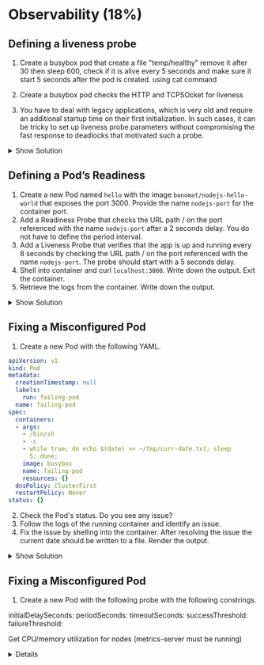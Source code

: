 # Observability (18%)

## Defining a liveness probe
1. Create a busybox pod that create a file "temp/healthy" remove it after 30 then sleep 600, check if it is alive every 5 seconds and make sure it start 5 seconds after the pod is created. using cat command
2. Create a busybox pod checks the HTTP and TCPSOcket for liveness


3. You have to deal with legacy applications, which is very old and  require an additional startup time on their first initialization. In such cases, it can be tricky to set up liveness probe parameters without compromising the fast response to deadlocks that motivated such a probe.  

<details><Summary>Show Solution</Summary>
<p>

```
apiVersion: v1
kind: Pod
metadata:
  labels:
    test: liveness
  name: liveness-exec
spec:
  containers:
  - name: liveness
    image: k8s.gcr.io/busybox
    args:
    - /bin/sh
    - -c
    - touch /tmp/healthy; sleep 30; rm -rf /tmp/healthy; sleep 600
    livenessProbe:
      exec:
        command:
        - cat
        - /tmp/healthy
      initialDelaySeconds: 5
      periodSeconds: 5
```

startup probe example. main thing is the failure threahold. The trick is to set up a startup probe with the same command, HTTP or TCP check, with a failureThreshold * periodSeconds long enough to cover the worse case startup time.Protect slow starting containers with startup probes

```
ports:
- name: liveness-port
  containerPort: 8080
  hostPort: 8080

livenessProbe:
  httpGet:
    path: /healthz
    port: liveness-port
  failureThreshold: 1
  periodSeconds: 10

startupProbe:
  httpGet:
    path: /healthz
    port: liveness-port
  failureThreshold: 30
  periodSeconds: 10

  ```


</p>
</details>

## Defining a Pod’s Readiness 

1. Create a new Pod named `hello` with the image `bonomat/nodejs-hello-world` that exposes the port 3000. Provide the name `nodejs-port` for the container port.
2. Add a Readiness Probe that checks the URL path / on the port referenced with the name `nodejs-port` after a 2 seconds delay. You do not have to define the period interval.
3. Add a Liveness Probe that verifies that the app is up and running every 8 seconds by checking the URL path / on the port referenced with the name `nodejs-port`. The probe should start with a 5 seconds delay.
4. Shell into container and curl `localhost:3000`. Write down the output. Exit the container.
5. Retrieve the logs from the container. Write down the output.

<details><summary>Show Solution</summary>
<p>

Create the intial YAML with the following command.

```bash
$ kubectl run hello --image=bonomat/nodejs-hello-world --restart=Never --port=3000 -o yaml --dry-run > pod.yaml
```

Edit the YAML file and add the probes.

```yaml
apiVersion: v1
kind: Pod
metadata:
  creationTimestamp: null
  labels:
    run: hello
  name: hello
spec:
  containers:
  - image: bonomat/nodejs-hello-world
    name: hello
    ports:
    - name: nodejs-port
      containerPort: 3000
    readinessProbe:
      httpGet:
        path: /
        port: nodejs-port
      initialDelaySeconds: 2
    livenessProbe:
      httpGet:
        path: /
        port: nodejs-port
      initialDelaySeconds: 5
      periodSeconds: 8
    resources: {}
  dnsPolicy: ClusterFirst
  restartPolicy: Never
status: {}
```

Create the Pod from the YAML file, shell into the Pod as soon as it is running and execute the `curl` command.

```bash
$ kubectl create -f pod.yaml
pod/hello created
$ kubectl exec hello -it -- /bin/sh
/ # curl localhost:3000
<!DOCTYPE html>
<html>
<head>
	<title>NodeJS Docker Hello World</title>
	<meta charset="utf-8">
	<meta name="viewport" content="width=device-width, initial-scale=1">
	<link href="http://cdn.bootcss.com/bootstrap/3.3.2/css/bootstrap.min.css" rel="stylesheet">
	<link href="/stylesheets/styles.css" rel="stylesheet">
</head>
<body>
	<div class="container">
		<div class="well well-sm">
			<h2>This is just a hello world message</h2>
			<img a href="./cage.jpg"/>
			<img src="src/cage.jpg" alt="Smiley face" width="640">
		</div>
	</div>
</body>
</html>
/ # exit

$ kubectl logs pod/hello
Magic happens on port 3000
```
Sometimes, applications are temporarily unable to serve traffic. For example, an application might need to load large data or configuration files during startup, or depend on external services after startup. In such cases, you don't want to kill the application, but you don’t want to send it requests either. Kubernetes provides readiness probes to detect and mitigate these situations. A pod with containers reporting that they are not ready does not receive traffic through Kubernetes Services.


</p>
</details>

## Fixing a Misconfigured Pod

1. Create a new Pod with the following YAML.

```yaml
apiVersion: v1
kind: Pod
metadata:
  creationTimestamp: null
  labels:
    run: failing-pod
  name: failing-pod
spec:
  containers:
  - args:
    - /bin/sh
    - -c
    - while true; do echo $(date) >> ~/tmp/curr-date.txt; sleep
      5; done;
    image: busybox
    name: failing-pod
    resources: {}
  dnsPolicy: ClusterFirst
  restartPolicy: Never
status: {}
```

2. Check the Pod's status. Do you see any issue?
3. Follow the logs of the running container and identify an issue.
4. Fix the issue by shelling into the container. After resolving the issue the current date should be written to a file. Render the output.

<details><summary>Show Solution</summary>
<p>

First, create the Pod with the given YAML content.

```bash
$ vim pod.yaml
$ kubectl create -f pod.yaml
```

The Pod seems to be running without problems.

```bash
$ kubectl get pods
NAME          READY   STATUS    RESTARTS   AGE
failing-pod   1/1     Running   0          5s
```

Render the logs of the container. The output should indicate an error message every 5 seconds.

```bash
$ kubectl logs failing-pod
Unable to write file!
/bin/sh: 1: cannot create /root/tmp/curr-date.txt: Directory nonexistent
Unable to write file!
/bin/sh: 1: cannot create /root/tmp/curr-date.txt: Directory nonexistent
Unable to write file!
/bin/sh: 1: cannot create /root/tmp/curr-date.txt: Directory nonexistent
```

Apparently, the directory we want to write to does not exist. Log into the container and create the directory. The file `~/tmp/curr-date.txt` is populated.

```bash
$ kubectl exec failing-pod -it -- /bin/sh
/ # mkdir -p ~/tmp
/ # cd ~/tmp
/ # ls -l
total 4
-rw-r--r-- 1 root root 112 May  9 23:52 curr-date.txt
/ # cat ~/tmp/curr-date.txt
Thu May 9 23:59:01 UTC 2019
Thu May 9 23:59:06 UTC 2019
Thu May 9 23:59:11 UTC 2019
/ # exit
```

</p>
</details>

## Fixing a Misconfigured Pod

1. Create a new Pod with the following probe with the following constrings.

  initialDelaySeconds: 
  periodSeconds: 
  timeoutSeconds: 
  successThreshold: 
  failureThreshold: 

Get CPU/memory utilization for nodes (metrics-server must be running)

<details><summery>show detail</summary>
<p>

</p>
</details>

